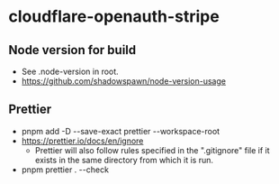 # cloudflare-openauth-stripe

## Node version for build

- See .node-version in root.
- https://github.com/shadowspawn/node-version-usage

## Prettier

- pnpm add -D --save-exact prettier --workspace-root
- https://prettier.io/docs/en/ignore
  - Prettier will also follow rules specified in the ".gitignore" file if it exists in the same directory from which it is run.
- pnpm prettier . --check

